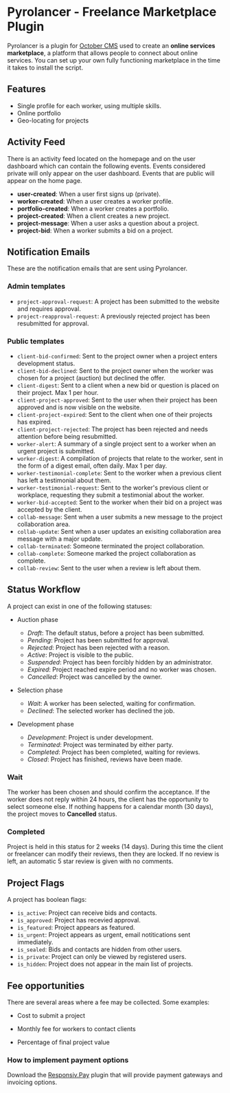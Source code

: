 # Pyrolancer - Freelance Marketplace Plugin

Pyrolancer is a plugin for [October CMS](https://octobercms.com) used to create an **online services marketplace**, a platform that allows people to connect about online services. You can set up your own fully functioning marketplace in the time it takes to install the script.

## Features

- Single profile for each worker, using multiple skills.
- Online portfolio
- Geo-locating for projects

## Activity Feed

There is an activity feed located on the homepage and on the user dashboard which can contain the following events. Events considered private will only appear on the user dashboard. Events that are public will appear on the home page.

- **user-created**: When a user first signs up (private).
- **worker-created**: When a user creates a worker profile.
- **portfolio-created**: When a worker creates a portfolio.
- **project-created**: When a client creates a new project.
- **project-message**: When a user asks a question about a project.
- **project-bid**: When a worker submits a bid on a project.

## Notification Emails

These are the notification emails that are sent using Pyrolancer.

### Admin templates

- `project-approval-request`: A project has been submitted to the website and requires approval.
- `project-reapproval-request`: A previously rejected project has been resubmitted for approval.

### Public templates

- `client-bid-confirmed`: Sent to the project owner when a project enters development status.
- `client-bid-declined`: Sent to the project owner when the worker was chosen for a project (auction) but declined the offer.
- `client-digest`: Sent to a client when a new bid or question is placed on their project. Max 1 per hour.
- `client-project-approved`: Sent to the user when their project has been approved and is now visible on the website.
- `client-project-expired`:  Sent to the client when one of their projects has expired.
- `client-project-rejected`: The project has been rejected and needs attention before being resubmitted.
- `worker-alert`: A summary of a single project sent to a worker when an urgent project is submitted.
- `worker-digest`: A compilation of projects that relate to the worker, sent in the form of a digest email, often daily. Max 1 per day.
- `worker-testimonial-complete`: Sent to the worker when a previous client has left a testimonial about them.
- `worker-testimonial-request`: Sent to the worker's previous client or workplace, requesting they submit a testimonial about the worker.
- `worker-bid-accepted`: Sent to the worker when their bid on a project was accepted by the client.
- `collab-message`: Sent when a user submits a new message to the project collaboration area.
- `collab-update`: Sent when a user updates an exisiting collaboration area message with a major update.
- `collab-terminated`: Someone terminated the project collaboration.
- `collab-complete`: Someone marked the project collaboration as complete.
- `collab-review`: Sent to the user when a review is left about them.

## Status Workflow

A project can exist in one of the following statuses:

- Auction phase
    + *Draft*: The default status, before a project has been submitted.
    + *Pending*: Project has been submitted for approval.
    + *Rejected*: Project has been rejected with a reason.
    + *Active*: Project is visible to the public.
    + *Suspended*: Project has been forcibly hidden by an administrator.
    + *Expired*: Project reached expire period and no worker was chosen.
    + *Cancelled*: Project was cancelled by the owner.

- Selection phase
    + *Wait*: A worker has been selected, waiting for confirmation.
    + *Declined*: The selected worker has declined the job.

- Development phase
    + *Development*: Project is under development.
    + *Terminated*: Project was terminated by either party.
    + *Completed*: Project has been completed, waiting for reviews.
    + *Closed*: Project has finished, reviews have been made.

### Wait

The worker has been chosen and should confirm the acceptance. If the worker does not reply within 24 hours, the client has the opportunity to select someone else. If nothing happens for a calendar month (30 days), the project moves to **Cancelled** status.

### Completed

Project is held in this status for 2 weeks (14 days). During this time the client or freelancer can modify their reviews, then they are locked. If no review is left, an automatic 5 star review is given with no comments.

## Project Flags

A project has boolean flags:

- `is_active`: Project can receive bids and contacts.
- `is_approved`: Project has recevied approval.
- `is_featured`: Project appears as featured.
- `is_urgent`: Project appears as urgent, email notitications sent immediately.
- `is_sealed`: Bids and contacts are hidden from other users.
- `is_private`: Project can only be viewed by registered users.
- `is_hidden`: Project does not appear in the main list of projects.

## Fee opportunities

There are several areas where a fee may be collected. Some examples:

- Cost to submit a project

- Monthly fee for workers to contact clients

- Percentage of final project value

### How to implement payment options

Download the [Responsiv.Pay](https://octobercms.com/plugin/responsiv-pay) plugin that will provide payment gateways and invoicing options.


